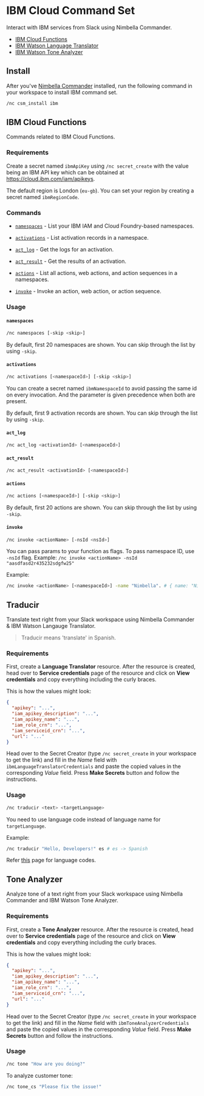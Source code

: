 # IBM Cloud Command Set

Interact with IBM services from Slack using Nimbella Commander.

- [IBM Cloud Functions](#IBM-Cloud-Functions)
- [IBM Watson Language Translator](#Traducir)
- [IBM Watson Tone Analyzer](#Tone-Analyzer)

## Install

After you've [Nimbella Commander](https://nimbella.com/product/commander) installed, run the following command in your workspace to install IBM command set.

```sh
/nc csm_install ibm
```

## IBM Cloud Functions

Commands related to IBM Cloud Functions.

### Requirements

Create a secret named `ibmApiKey` using `/nc secret_create` with the value being an IBM API key which can be obtained at https://cloud.ibm.com/iam/apikeys.

The default region is London (`eu-gb`). You can set your region by creating a secret named `ibmRegionCode`.

### Commands

- [`namespaces`](#namespaces) - List your IBM IAM and Cloud Foundry-based namespaces.

- [`activations`](#activations) - List activation records in a namespace.

- [`act_log`](#act_log) - Get the logs for an activation.

- [`act_result`](#act_result) - Get the results of an activation.

- [`actions`](#actions) - List all actions, web actions, and action sequences in a namespaces.

- [`invoke`](#invoke) - Invoke an action, web action, or action sequence.

### Usage

#### `namespaces`

```sh
/nc namespaces [-skip <skip>]
```

By default, first 20 namespaces are shown. You can skip through the list by using `-skip`.

#### `activations`

```sh
/nc activations [<namespaceId>] [-skip <skip>]
```

You can create a secret named `ibmNamespaceId` to avoid passing the same id on every invocation. And the parameter is given precedence when both are present.

By default, first 9 activation records are shown. You can skip through the list by using `-skip`.

#### `act_log`

```sh
/nc act_log <activationId> [<namespaceId>]
```

#### `act_result`

```sh
/nc act_result <activationId> [<namespaceId>]
```

#### `actions`

```sh
/nc actions [<namespaceId>] [-skip <skip>]
```

By default, first 20 actions are shown. You can skip through the list by using `-skip`.

#### `invoke`

```sh
/nc invoke <actionName> [-nsId <nsId>]
```

You can pass params to your function as flags. To pass namespace ID, use `-nsId` flag. Example: `/nc invoke <actionName> -nsId "aasdfasd2r435232sdgfw25"`

Example:

```sh
/nc invoke <actionName> [<namespaceId>] -name "Nimbella". # { name: "Nimbella" }
```

## Traducir

Translate text right from your Slack workspace using Nimbella Commander & IBM Watson Langauge Translator.

> Traducir means 'translate' in Spanish.

### Requirements

First, create a **Language Translator** resource. After the resource is created, head over to **Service credentials** page of the resource and click on **View credentials** and copy everything including the curly braces.

This is how the values might look:

```json
{
  "apikey": "...",
  "iam_apikey_description": "...",
  "iam_apikey_name": "...",
  "iam_role_crn": "...",
  "iam_serviceid_crn": "...",
  "url": "..."
}
```

Head over to the Secret Creator (type `/nc secret_create` in your workspace to get the link) and fill in the _Name_ field with `ibmLanguageTranslatorCredentials` and paste the copied values in the corresponding _Value_ field. Press **Make Secrets** button and follow the instructions.

### Usage

```sh
/nc traducir <text> <targetLanguage>
```

You need to use language code instead of language name for `targetLanguage`.

Example:

```sh
/nc traducir "Hello, Developers!" es # es -> Spanish
```

Refer [this](https://en.wikipedia.org/wiki/List_of_ISO_639-1_codes) page for language codes.

## Tone Analyzer

Analyze tone of a text right from your Slack workspace using Nimbella Commander and IBM Watson Tone Analyzer.

### Requirements

First, create a **Tone Analyzer** resource. After the resource is created, head over to **Service credentials** page of the resource and click on **View credentials** and copy everything including the curly braces.

This is how the values might look:

```json
{
  "apikey": "...",
  "iam_apikey_description": "...",
  "iam_apikey_name": "...",
  "iam_role_crn": "...",
  "iam_serviceid_crn": "...",
  "url": "..."
}
```

Head over to the Secret Creator (type `/nc secret_create` in your workspace to get the link) and fill in the _Name_ field with `ibmToneAnalyzerCredentials` and paste the copied values in the corresponding _Value_ field. Press **Make Secrets** button and follow the instructions.

### Usage

```sh
/nc tone "How are you doing?"
```

To analyze customer tone:

```sh
/nc tone_cs "Please fix the issue!"
```
